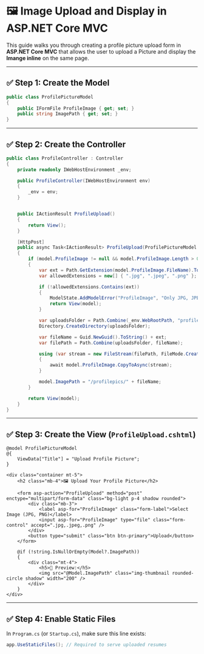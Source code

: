 # 🖼️ Image Upload and Display in ASP.NET Core MVC

This guide walks you through creating a profile picture upload form in **ASP.NET Core MVC** that allows the user to upload a Picture and display the **Imange inline** on the same page.

---

## ✅ Step 1: Create the Model

```csharp
public class ProfilePictureModel
{
    public IFormFile ProfileImage { get; set; }
    public string ImagePath { get; set; }
}
```

---

## ✅ Step 2: Create the Controller

```csharp
public class ProfileController : Controller
{
    private readonly IWebHostEnvironment _env;

    public ProfileController(IWebHostEnvironment env)
    {
        _env = env;
    }


    public IActionResult ProfileUpload()
    {
        return View();
    }

    [HttpPost]
    public async Task<IActionResult> ProfileUpload(ProfilePictureModel model)
    {
        if (model.ProfileImage != null && model.ProfileImage.Length > 0)
        {
            var ext = Path.GetExtension(model.ProfileImage.FileName).ToLower();
            var allowedExtensions = new[] { ".jpg", ".jpeg", ".png" };

            if (!allowedExtensions.Contains(ext))
            {
                ModelState.AddModelError("ProfileImage", "Only JPG, JPEG, and PNG files are allowed.");
                return View(model);
            }

            var uploadsFolder = Path.Combine(_env.WebRootPath, "profilepics");
            Directory.CreateDirectory(uploadsFolder);

            var fileName = Guid.NewGuid().ToString() + ext;
            var filePath = Path.Combine(uploadsFolder, fileName);

            using (var stream = new FileStream(filePath, FileMode.Create))
            {
                await model.ProfileImage.CopyToAsync(stream);
            }

            model.ImagePath = "/profilepics/" + fileName;
        }

        return View(model);
    }
}
```

---

## ✅ Step 3: Create the View (`ProfileUpload.cshtml`)

```razor
@model ProfilePictureModel
@{
    ViewData["Title"] = "Upload Profile Picture";
}

<div class="container mt-5">
    <h2 class="mb-4">🖼️ Upload Your Profile Picture</h2>

    <form asp-action="ProfileUpload" method="post" enctype="multipart/form-data" class="bg-light p-4 shadow rounded">
        <div class="mb-3">
            <label asp-for="ProfileImage" class="form-label">Select Image (JPG, PNG)</label>
            <input asp-for="ProfileImage" type="file" class="form-control" accept=".jpg,.jpeg,.png" />
        </div>
        <button type="submit" class="btn btn-primary">Upload</button>
    </form>

    @if (!string.IsNullOrEmpty(Model?.ImagePath))
    {
        <div class="mt-4">
            <h5>👤 Preview:</h5>
            <img src="@Model.ImagePath" class="img-thumbnail rounded-circle shadow" width="200" />
        </div>
    }
</div>

```

---

## ✅ Step 4: Enable Static Files

In `Program.cs` (or `Startup.cs`), make sure this line exists:

```csharp
app.UseStaticFiles(); // Required to serve uploaded resumes
```
